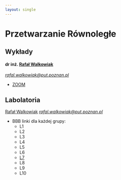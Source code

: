 ```yaml
---
layout: single
---
```

# Przetwarzanie Równoległe

## Wykłady
#### dr inż. [Rafał Walkowia](http://www.cs.put.poznan.pl/rwalkowiak/)[k](https://www.youtube.com/watch?v=k1-TrAvp_xs)
*rafal.walkowiak@put.poznan.pl*
- [ZOOM](https://us02web.zoom.us/j/82374867320?pwd=Nm1rR20yeXlYUEtPc0Y5VjRRSXJPQT09#success) 

## Labolatoria
[Rafał Walkowiak](http://www.cs.put.poznan.pl/rwalkowiak/)
*rafal.walkowiak@put.poznan.pl*
- BBB linki dla każdej grupy:
  - L1
  - L2
  - L3
  - L4
  - L5
  - L6
  - [L7](https://ekursy.put.poznan.pl/mod/bigbluebuttonbn/view.php?id=887663)
  - L8
  - L9
  - L10
